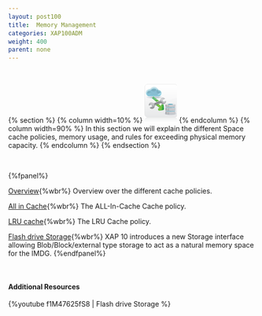 ```yaml
---
layout: post100
title:  Memory Management
categories: XAP100ADM
weight: 400
parent: none
---
```



<br>


{% section %}
{% column  width=10% %}
![space-document.png](/attachment_files/subject/cache-eviction.png)
{% endcolumn %}
{% column width=90% %}
In this section we will explain the different Space cache policies, memory usage, and rules for exceeding physical memory capacity.
{% endcolumn %}
{% endsection %}



<br>

{%fpanel%}

[Overview](./memory-management-facilities.html){%wbr%}
Overview over the different cache policies.

[All in Cache](./all-in-cache-cache-policy.html){%wbr%}
The ALL-In-Cache Cache policy.

[LRU cache](./lru-cache-policy.html){%wbr%}
The LRU Cache policy.


[Flash drive Storage](./blobstore-overview.html){%wbr%}
XAP 10 introduces a new Storage interface allowing Blob/Block/external type storage to act as a natural memory space for the IMDG.
{%endfpanel%}

<br>

#### Additional Resources

{%youtube f1M47625fS8 | Flash drive Storage %}

